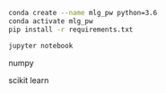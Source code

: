 ```bash
conda create --name mlg_pw python=3.6
conda activate mlg_pw
pip install -r requirements.txt

jupyter notebook
```

numpy

scikit learn

